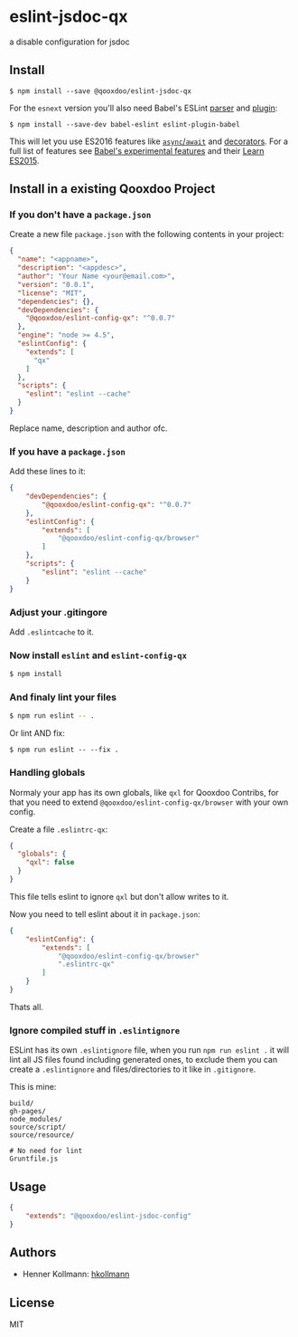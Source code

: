 # eslint-jsdoc-qx

a disable configuration for jsdoc

## Install

```
$ npm install --save @qooxdoo/eslint-jsdoc-qx
```

For the `esnext` version you'll also need Babel's ESLint [parser](https://github.com/babel/babel-eslint) and [plugin](https://github.com/babel/eslint-plugin-babel):

```
$ npm install --save-dev babel-eslint eslint-plugin-babel
```

This will let you use ES2016 features like [`async`/`await`](https://github.com/lukehoban/ecmascript-asyncawait) and [decorators](https://github.com/wycats/javascript-decorators). For a full list of features see [Babel's experimental features](https://babeljs.io/docs/usage/experimental/) and their [Learn ES2015](https://babeljs.io/docs/learn-es2015/).


## Install in a existing Qooxdoo Project


### If you don't have a `package.json`

Create a new file `package.json` with the following contents in your project:

```json
{
  "name": "<appname>",
  "description": "<appdesc>",
  "author": "Your Name <your@email.com>",
  "version": "0.0.1",
  "license": "MIT",
  "dependencies": {},
  "devDependencies": {
    "@qooxdoo/eslint-config-qx": "^0.0.7"
  },
  "engine": "node >= 4.5",
  "eslintConfig": {
    "extends": [
      "qx"
    ]
  },
  "scripts": {
    "eslint": "eslint --cache"
  }
}
```

Replace name, description and author ofc.


### If you have a `package.json`

Add these lines to it:

```json
{
	"devDependencies": {
		"@qooxdoo/eslint-config-qx": "^0.0.7"
	},
	"eslintConfig": {
		"extends": [
			"@qooxdoo/eslint-config-qx/browser"
		]
	},
	"scripts": {
		"eslint": "eslint --cache"
	}
}
```


### Adjust your .gitingore

Add `.eslintcache` to it.


### Now install `eslint` and `eslint-config-qx`

```bash
$ npm install
```

### And finaly lint your files

```bash
$ npm run eslint -- .
```

Or lint AND fix:
```
$ npm run eslint -- --fix .
```

### Handling globals

Normaly your app has its own globals, like `qxl` for Qooxdoo Contribs,
for that you need to extend `@qooxdoo/eslint-config-qx/browser` with your own config.

Create a file `.eslintrc-qx`:

```json
{
  "globals": {
    "qxl": false
  }
}
```

This file tells eslint to ignore `qxl` but don't allow writes to it.

Now you need to tell eslint about it in `package.json`:

```json
{
	"eslintConfig": {
		"extends": [
			"@qooxdoo/eslint-config-qx/browser"
			".eslintrc-qx"
		]
	}
}
```

Thats all.


### Ignore compiled stuff in `.eslintignore`

ESLint has its own `.eslintignore` file, when you run `npm run eslint .` it will lint
all JS files found including generated ones, to exclude them you can create a
`.eslintignore` and files/directories to it like in `.gitignore`.

This is mine:

```
build/
gh-pages/
node_modules/
source/script/
source/resource/

# No need for lint
Gruntfile.js
```


## Usage

```json
{
	"extends": "@qooxdoo/eslint-jsdoc-config"
}
```


## Authors

- Henner Kollmann: [hkollmann](Henner.Kollmann@gmx.de)


## License

MIT
